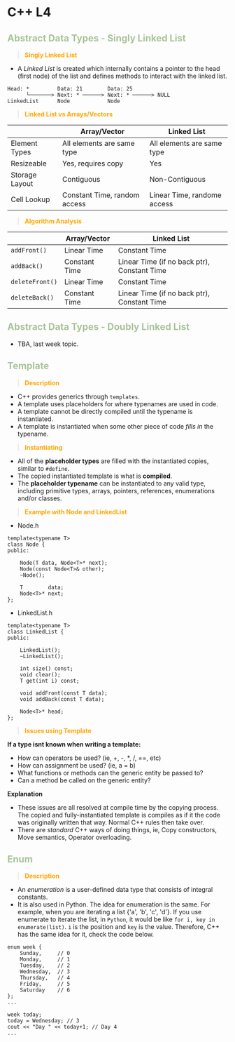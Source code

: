 # C++ L4

## <span style="color: #A9C399;">**Abstract Data Types - Singly Linked List**</span>

> <span style="color: orange;">**Singly Linked List**</span>

* A _Linked List_ is created which internally contains a pointer to the head (first node) of the list and defines methods to interact with the linked list.

```
Head: *         Data: 21        Data: 25
      └───────> Next: * ──────> Next: * ──────> NULL
LinkedList      Node            Node
```

> <span style="color: orange;">**Linked List vs Arrays/Vectors**</span>

|                | Array/Vector                 | Linked List                 |
|----------------|------------------------------|-----------------------------|
| Element Types  | All elements are same type   | All elements are same type  |
| Resizeable     | Yes, requires copy           | Yes                         |
| Storage Layout | Contiguous                   | Non-Contiguous              |
| Cell Lookup    | Constant Time, random access | Linear Time, randome access |

> <span style="color: orange;">**Algorithm Analysis**</span>

|                 | Array/Vector  | Linked List                                 |
|-----------------|---------------|---------------------------------------------|
| `addFront()`    | Linear Time   | Constant Time                               |
| `addBack()`     | Constant Time | Linear Time (if no back ptr), Constant Time |
| `deleteFront()` | Linear Time   | Constant Time                               |
| `deleteBack()`  | Constant Time | Linear Time (if no back ptr), Constant Time |

## <span style="color: #A9C399;">**Abstract Data Types - Doubly Linked List**</span>

* TBA, last week topic.

## <span style="color: #A9C399;">**Template**</span>

> <span style="color: orange;">**Description**</span>

* C++ provides generics through `templates`.
* A template uses placeholders for where typenames are used in code.
* A template cannot be directly compiled until the typename is instantiated.
* A template is instantiated when some other piece of code *fills in* the typename.

> <span style="color: orange;">**Instantiating**</span>

* All of the **placeholder types** are filled with the instantiated copies, similar to `#define`.
* The copied instantiated template is what is **compiled**.
* The **placeholder typename** can be instantiated to any valid type, including primitive types, arrays, pointers, references, enumerations and/or classes.

> <span style="color: orange;">**Example with Node and LinkedList**</span>

* Node.h
```
template<typename T>
class Node {
public:

    Node(T data, Node<T>* next);
    Node(const Node<T>& other);
    ~Node();

    T        data;
    Node<T>* next;
};
```

* LinkedList.h
```
template<typename T>
class LinkedList {
public:

    LinkedList();
    ~LinkedList();

    int size() const;
    void clear();
    T get(int i) const;

    void addFront(const T data);
    void addBack(const T data);

    Node<T>* head;
};
```

> <span style="color: orange;">**Issues using Template**</span>

**If a type isnt known when writing a template:**
* How can operators be used? (ie, +, -, *, /, ==, etc)
* How can assignment be used? (ie, a = b)
* What functions or methods can the generic entity be passed to?
* Can a method be called on the generic entity?

**Explanation**
* These issues are all resolved at compile time by the copying process. The copied and fully-instantiated template is compiles as if it the code was originally written that way. Normal C++ rules then take over.
* There are *standard* C++ ways of doing things, ie, Copy constructors, Move semantics, Operator overloading.

## <span style="color: #A9C399;">**Enum**</span>

> <span style="color: orange;">**Description**</span>

* An _enumeration_ is a user-defined data type that consists of integral constants.
* It is also used in Python. The idea for enumeration is the same. For example, when you are iterating a list {'a', 'b', 'c', 'd'}. If you use enumerate to iterate the list, in `Python`, it would be like `for i, key in enumerate(list)`. `i` is the position and `key` is the value. Therefore, C++ has the same idea for it, check the code below.

```
enum week {
    Sunday,     // 0
    Monday,     // 1
    Tuesday,    // 2
    Wednesday,  // 3
    Thursday,   // 4
    Friday,     // 5
    Saturday    // 6
};
...
    
week today;
today = Wednesday; // 3
cout << "Day " << today+1; // Day 4
...
```